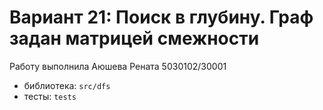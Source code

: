 # Вариант 21: Поиск в глубину. Граф задан матрицей смежности
Работу выполнила Аюшева Рената 5030102/30001

* библиотека: `src/dfs`
* тесты: `tests` 